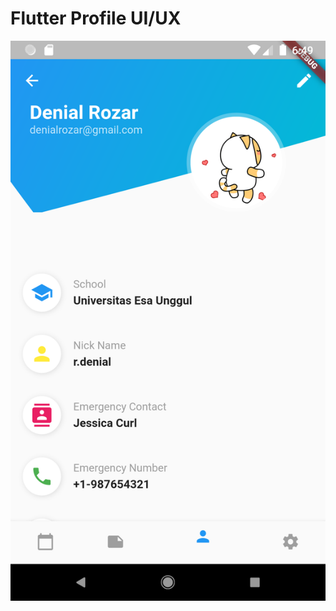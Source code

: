 # Flutter Profile UI/UX

![alt text](https://github.com/ghozimahdi/Profile-UI-Flutter/blob/profile2/device-2019-12-30-185006.png)
